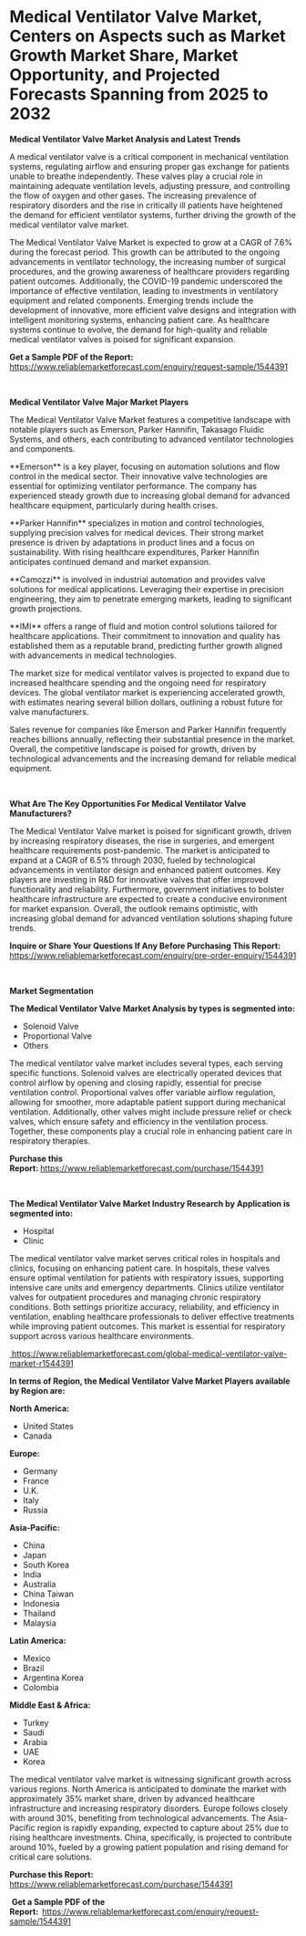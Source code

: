 <p><h1>Medical Ventilator Valve Market, Centers on Aspects such as Market Growth Market Share, Market Opportunity, and Projected Forecasts Spanning from 2025 to 2032</h1></p><p><strong>Medical Ventilator Valve Market Analysis and Latest Trends</strong></p>
<p><p>A medical ventilator valve is a critical component in mechanical ventilation systems, regulating airflow and ensuring proper gas exchange for patients unable to breathe independently. These valves play a crucial role in maintaining adequate ventilation levels, adjusting pressure, and controlling the flow of oxygen and other gases. The increasing prevalence of respiratory disorders and the rise in critically ill patients have heightened the demand for efficient ventilator systems, further driving the growth of the medical ventilator valve market.</p><p>The Medical Ventilator Valve Market is expected to grow at a CAGR of 7.6% during the forecast period. This growth can be attributed to the ongoing advancements in ventilator technology, the increasing number of surgical procedures, and the growing awareness of healthcare providers regarding patient outcomes. Additionally, the COVID-19 pandemic underscored the importance of effective ventilation, leading to investments in ventilatory equipment and related components. Emerging trends include the development of innovative, more efficient valve designs and integration with intelligent monitoring systems, enhancing patient care. As healthcare systems continue to evolve, the demand for high-quality and reliable medical ventilator valves is poised for significant expansion.</p></p>
<p><strong>Get a Sample PDF of the Report:&nbsp;</strong> <a href="https://www.reliablemarketforecast.com/enquiry/request-sample/1544391?utm_campaign=3091&utm_medium=2&utm_source=Github&utm_content=ia&utm_term=13042025&utm_id=medical-ventilator-valve">https://www.reliablemarketforecast.com/enquiry/request-sample/1544391</a></p>
<p>&nbsp;</p>
<p><strong>Medical Ventilator Valve Major Market Players</strong></p>
<p><p>The Medical Ventilator Valve Market features a competitive landscape with notable players such as Emerson, Parker Hannifin, Takasago Fluidic Systems, and others, each contributing to advanced ventilator technologies and components.</p><p>**Emerson** is a key player, focusing on automation solutions and flow control in the medical sector. Their innovative valve technologies are essential for optimizing ventilator performance. The company has experienced steady growth due to increasing global demand for advanced healthcare equipment, particularly during health crises.</p><p>**Parker Hannifin** specializes in motion and control technologies, supplying precision valves for medical devices. Their strong market presence is driven by adaptations in product lines and a focus on sustainability. With rising healthcare expenditures, Parker Hannifin anticipates continued demand and market expansion.</p><p>**Camozzi** is involved in industrial automation and provides valve solutions for medical applications. Leveraging their expertise in precision engineering, they aim to penetrate emerging markets, leading to significant growth projections. </p><p>**IMI** offers a range of fluid and motion control solutions tailored for healthcare applications. Their commitment to innovation and quality has established them as a reputable brand, predicting further growth aligned with advancements in medical technologies.</p><p>The market size for medical ventilator valves is projected to expand due to increased healthcare spending and the ongoing need for respiratory devices. The global ventilator market is experiencing accelerated growth, with estimates nearing several billion dollars, outlining a robust future for valve manufacturers.</p><p>Sales revenue for companies like Emerson and Parker Hannifin frequently reaches billions annually, reflecting their substantial presence in the market. Overall, the competitive landscape is poised for growth, driven by technological advancements and the increasing demand for reliable medical equipment.</p></p>
<p>&nbsp;</p>
<p><strong>What Are The Key Opportunities For Medical Ventilator Valve Manufacturers?</strong></p>
<p><p>The Medical Ventilator Valve market is poised for significant growth, driven by increasing respiratory diseases, the rise in surgeries, and emergent healthcare requirements post-pandemic. The market is anticipated to expand at a CAGR of 6.5% through 2030, fueled by technological advancements in ventilator design and enhanced patient outcomes. Key players are investing in R&D for innovative valves that offer improved functionality and reliability. Furthermore, government initiatives to bolster healthcare infrastructure are expected to create a conducive environment for market expansion. Overall, the outlook remains optimistic, with increasing global demand for advanced ventilation solutions shaping future trends.</p></p>
<p><strong>Inquire or Share Your Questions If Any Before Purchasing This Report:</strong> <a href="https://www.reliablemarketforecast.com/enquiry/pre-order-enquiry/1544391?utm_campaign=3091&utm_medium=2&utm_source=Github&utm_content=ia&utm_term=13042025&utm_id=medical-ventilator-valve">https://www.reliablemarketforecast.com/enquiry/pre-order-enquiry/1544391</a></p>
<p>&nbsp;</p>
<p><strong>Market Segmentation</strong></p>
<p><strong>The Medical Ventilator Valve Market Analysis by types is segmented into:</strong></p>
<p><ul><li>Solenoid Valve</li><li>Proportional Valve</li><li>Others</li></ul></p>
<p><p>The medical ventilator valve market includes several types, each serving specific functions. Solenoid valves are electrically operated devices that control airflow by opening and closing rapidly, essential for precise ventilation control. Proportional valves offer variable airflow regulation, allowing for smoother, more adaptable patient support during mechanical ventilation. Additionally, other valves might include pressure relief or check valves, which ensure safety and efficiency in the ventilation process. Together, these components play a crucial role in enhancing patient care in respiratory therapies.</p></p>
<p><strong>Purchase this Report:&nbsp;</strong><a href="https://www.reliablemarketforecast.com/purchase/1544391?utm_campaign=3091&utm_medium=2&utm_source=Github&utm_content=ia&utm_term=13042025&utm_id=medical-ventilator-valve">https://www.reliablemarketforecast.com/purchase/1544391</a></p>
<p>&nbsp;</p>
<p><strong>The Medical Ventilator Valve Market Industry Research by Application is segmented into:</strong></p>
<p><ul><li>Hospital</li><li>Clinic</li></ul></p>
<p><p>The medical ventilator valve market serves critical roles in hospitals and clinics, focusing on enhancing patient care. In hospitals, these valves ensure optimal ventilation for patients with respiratory issues, supporting intensive care units and emergency departments. Clinics utilize ventilator valves for outpatient procedures and managing chronic respiratory conditions. Both settings prioritize accuracy, reliability, and efficiency in ventilation, enabling healthcare professionals to deliver effective treatments while improving patient outcomes. This market is essential for respiratory support across various healthcare environments.</p></p>
<p><a href="https://www.reliablemarketforecast.com/global-medical-ventilator-valve-market-r1544391?utm_campaign=3091&utm_medium=2&utm_source=Github&utm_content=ia&utm_term=13042025&utm_id=medical-ventilator-valve">&nbsp;https://www.reliablemarketforecast.com/global-medical-ventilator-valve-market-r1544391</a></p>
<p><strong>In terms of Region, the Medical Ventilator Valve Market Players available by Region are:</strong></p>
<p>
    <p> <strong> North America: </strong>
        <ul>
            <li>United States</li>
            <li>Canada</li>
        </ul>
        </p> 
    <p> <strong> Europe: </strong>
        <ul>
            <li>Germany</li>
            <li>France</li>
            <li>U.K.</li>
            <li>Italy</li>
            <li>Russia</li>
        </ul>
        </p> 
    <p> <strong> Asia-Pacific: </strong>
        <ul>
            <li>China</li>
            <li>Japan</li>
            <li>South Korea</li>
            <li>India</li>
            <li>Australia</li>
            <li>China Taiwan</li>
            <li>Indonesia</li>
            <li>Thailand</li>
            <li>Malaysia</li>
        </ul>
        </p> 
    <p> <strong> Latin America: </strong>
        <ul>
            <li>Mexico</li>
            <li>Brazil</li>
            <li>Argentina Korea</li>
            <li>Colombia</li>
        </ul>
        </p> 
    <p> <strong> Middle East & Africa: </strong>
        <ul>
            <li>Turkey</li>
            <li>Saudi</li>
            <li>Arabia</li>
            <li>UAE</li>
            <li>Korea</li>
        </ul>
    </p>
    </p>
<p><p>The medical ventilator valve market is witnessing significant growth across various regions. North America is anticipated to dominate the market with approximately 35% market share, driven by advanced healthcare infrastructure and increasing respiratory disorders. Europe follows closely with around 30%, benefiting from technological advancements. The Asia-Pacific region is rapidly expanding, expected to capture about 25% due to rising healthcare investments. China, specifically, is projected to contribute around 10%, fueled by a growing patient population and rising demand for critical care solutions.</p></p>
<p><strong>Purchase this Report: </strong><a href="https://www.reliablemarketforecast.com/purchase/1544391?utm_campaign=3091&utm_medium=2&utm_source=Github&utm_content=ia&utm_term=13042025&utm_id=medical-ventilator-valve">https://www.reliablemarketforecast.com/purchase/1544391</a></p>
<p>&nbsp;<strong>Get a Sample PDF of the Report:&nbsp;&nbsp;</strong><a href="https://www.reliablemarketforecast.com/enquiry/request-sample/1544391?utm_campaign=3091&utm_medium=2&utm_source=Github&utm_content=ia&utm_term=13042025&utm_id=medical-ventilator-valve">https://www.reliablemarketforecast.com/enquiry/request-sample/1544391</a></p>
<p><strong></strong></p>
<p><p></p><p></p><p></p></p>